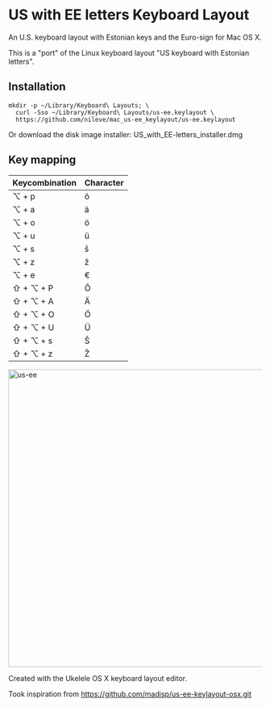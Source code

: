# US with EE letters Keyboard Layout

An U.S. keyboard layout with Estonian keys and the Euro-sign for Mac OS X. 

This is a "port" of the Linux keyboard layout "US keyboard with Estonian letters".

## Installation

```
mkdir -p ~/Library/Keyboard\ Layouts; \
  curl -Sso ~/Library/Keyboard\ Layouts/us-ee.keylayout \
  https://github.com/nileve/mac_us-ee_keylayout/us-ee.keylayout
```
Or download the disk image installer: US_with_EE-letters_installer.dmg
  
## Key mapping

| **Keycombination** | **Character** |
|--------------------|---------------|
| ⌥ + p              |      õ        |
| ⌥ + a              |      ä        |
| ⌥ + o              |      ö        |
| ⌥ + u              |      ü        |
| ⌥ + s              |      š        |
| ⌥ + z              |      ž        |
| ⌥ + e              |      €        |
| ⇧ + ⌥ + P          |      Õ        |
| ⇧ + ⌥ + A          |      Ä        |
| ⇧ + ⌥ + O          |      Ö        |
| ⇧ + ⌥ + U          |      Ü        |
| ⇧ + ⌥ + s          |      Š        |
| ⇧ + ⌥ + z          |      Ž        |

<img width="590" alt="us-ee" src="https://user-images.githubusercontent.com/14870879/215759644-5d78e640-2ddf-4d0f-bb06-6a7aafd8e668.png">

Created with the Ukelele OS X keyboard layout editor.

Took inspiration from https://github.com/madisp/us-ee-keylayout-osx.git

